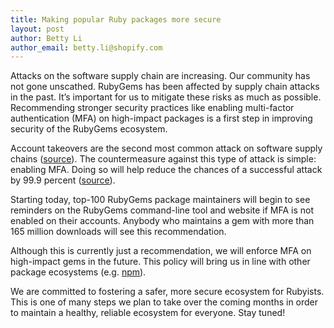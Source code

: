 ```yaml
---
title: Making popular Ruby packages more secure
layout: post
author: Betty Li
author_email: betty.li@shopify.com
---
```


Attacks on the software supply chain are increasing. Our community has not gone unscathed. RubyGems has been affected by supply chain attacks in the past. It’s important for us to mitigate these risks as much as possible. Recommending stronger security practices like enabling multi-factor authentication (MFA) on high-impact packages is a first step in improving security of the RubyGems ecosystem.

Account takeovers are the second most common attack on software supply chains ([source](https://arxiv.org/abs/2002.01139)). The countermeasure against this type of attack is simple: enabling MFA. Doing so will help reduce the chances of a successful attack by 99.9 percent ([source](https://www.microsoft.com/security/blog/2019/08/20/one-simple-action-you-can-take-to-prevent-99-9-percent-of-account-attacks/)).

Starting today, top-100 RubyGems package maintainers will begin to see reminders on the RubyGems command-line tool and website if MFA is not enabled on their accounts. Anybody who maintains a gem with more than 165 million downloads will see this recommendation.

Although this is currently just a recommendation, we will enforce MFA on high-impact gems in the future. This policy will bring us in line with other package ecosystems (e.g. [npm](https://github.blog/2022-02-01-top-100-npm-package-maintainers-require-2fa-additional-security/)).

We are committed to fostering a safer, more secure ecosystem for Rubyists. This is one of many steps we plan to take over the coming months in order to maintain a healthy, reliable ecosystem for everyone. Stay tuned!
